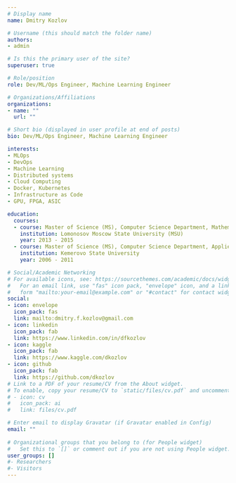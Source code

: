 ```yaml
---
# Display name
name: Dmitry Kozlov

# Username (this should match the folder name)
authors:
- admin

# Is this the primary user of the site?
superuser: true

# Role/position
role: Dev/ML/Ops Engineer, Machine Learning Engineer

# Organizations/Affiliations
organizations:
- name: ""
  url: ""

# Short bio (displayed in user profile at end of posts)
bio: Dev/ML/Ops Engineer, Machine Learning Engineer

interests:
- MLOps
- DevOps
- Machine Learning
- Distributed systems
- Cloud Computing 
- Docker, Kubernetes
- Infrastructure as Code
- GPU, FPGA, ASIC

education:
  courses:
  - course: Master of Science (MS), Computer Science Department, Mathematical and Computer Methods of Image Processing
    institution: Lomonosov Moscow State University (MSU)
    year: 2013 - 2015
  - course: Master of Science (MS), Computer Science Department, Applied mathematics division
    institution: Kemerovo State University
    year: 2006 - 2011

# Social/Academic Networking
# For available icons, see: https://sourcethemes.com/academic/docs/widgets/#icons
#   For an email link, use "fas" icon pack, "envelope" icon, and a link in the
#   form "mailto:your-email@example.com" or "#contact" for contact widget.
social:
- icon: envelope
  icon_pack: fas
  link: mailto:dmitry.f.kozlov@gmail.com
- icon: linkedin
  icon_pack: fab
  link: https://www.linkedin.com/in/dfkozlov
- icon: kaggle
  icon_pack: fab
  link: https://www.kaggle.com/dkozlov
- icon: github
  icon_pack: fab
  link: https://github.com/dkozlov
# Link to a PDF of your resume/CV from the About widget.
# To enable, copy your resume/CV to `static/files/cv.pdf` and uncomment the lines below.  
# - icon: cv
#   icon_pack: ai
#   link: files/cv.pdf

# Enter email to display Gravatar (if Gravatar enabled in Config)
email: ""
  
# Organizational groups that you belong to (for People widget)
#   Set this to `[]` or comment out if you are not using People widget.  
user_groups: []
#- Researchers
#- Visitors
---
```

